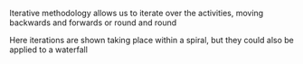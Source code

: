 Iterative methodology allows us to iterate over the activities, moving backwards and forwards or round and round

Here iterations are shown taking place within a spiral, but they could also be applied to a waterfall
